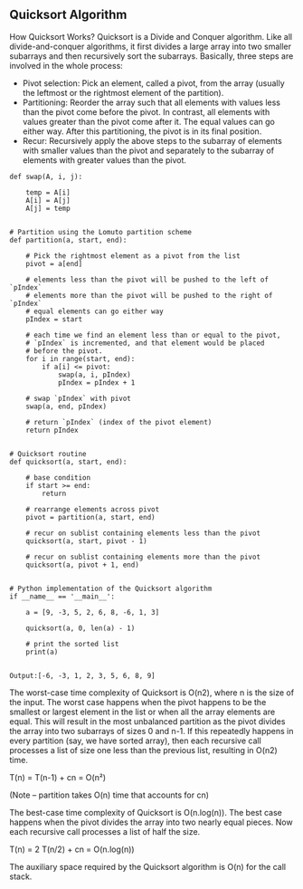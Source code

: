 ## Quicksort Algorithm
How Quicksort Works?
Quicksort is a Divide and Conquer algorithm. Like all divide-and-conquer algorithms, it first divides a large array into two smaller subarrays and then recursively sort the subarrays. Basically, three steps are involved in the whole process:

- Pivot selection: Pick an element, called a pivot, from the array (usually the leftmost or the rightmost element of the partition).
- Partitioning: Reorder the array such that all elements with values less than the pivot come before the pivot. In contrast, all elements with values greater than the pivot come after it. The equal values can go either way. After this partitioning, the pivot is in its final position.
- Recur: Recursively apply the above steps to the subarray of elements with smaller values than the pivot and separately to the subarray of elements with greater values than the pivot.



```
def swap(A, i, j):
 
    temp = A[i]
    A[i] = A[j]
    A[j] = temp
 
 
# Partition using the Lomuto partition scheme
def partition(a, start, end):
 
    # Pick the rightmost element as a pivot from the list
    pivot = a[end]
 
    # elements less than the pivot will be pushed to the left of `pIndex`
    # elements more than the pivot will be pushed to the right of `pIndex`
    # equal elements can go either way
    pIndex = start
 
    # each time we find an element less than or equal to the pivot,
    # `pIndex` is incremented, and that element would be placed
    # before the pivot.
    for i in range(start, end):
        if a[i] <= pivot:
            swap(a, i, pIndex)
            pIndex = pIndex + 1
 
    # swap `pIndex` with pivot
    swap(a, end, pIndex)
 
    # return `pIndex` (index of the pivot element)
    return pIndex
 
 
# Quicksort routine
def quicksort(a, start, end):
 
    # base condition
    if start >= end:
        return
 
    # rearrange elements across pivot
    pivot = partition(a, start, end)
 
    # recur on sublist containing elements less than the pivot
    quicksort(a, start, pivot - 1)
 
    # recur on sublist containing elements more than the pivot
    quicksort(a, pivot + 1, end)
 
 
# Python implementation of the Quicksort algorithm
if __name__ == '__main__':
 
    a = [9, -3, 5, 2, 6, 8, -6, 1, 3]
 
    quicksort(a, 0, len(a) - 1)
 
    # print the sorted list
    print(a)
 

Output:[-6, -3, 1, 2, 3, 5, 6, 8, 9]
```

The worst-case time complexity of Quicksort is O(n2), where n is the size of the input. The worst case happens when the pivot happens to be the smallest or largest element in the list or when all the array elements are equal. This will result in the most unbalanced partition as the pivot divides the array into two subarrays of sizes 0 and n-1. If this repeatedly happens in every partition (say, we have sorted array), then each recursive call processes a list of size one less than the previous list, resulting in O(n2) time.

T(n) = T(n-1) + cn = O(n²)

(Note – partition takes O(n) time that accounts for cn)

 The best-case time complexity of Quicksort is O(n.log(n)). The best case happens when the pivot divides the array into two nearly equal pieces. Now each recursive call processes a list of half the size.

T(n) = 2 T(n/2) + cn = O(n.log(n))

 The auxiliary space required by the Quicksort algorithm is O(n) for the call stack.